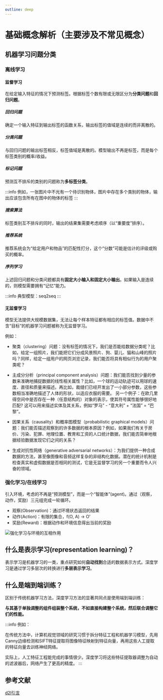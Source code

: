 ```yaml
---
outline: deep
---
```


# 基础概念解析（主要涉及不常见概念）

## 机器学习问题分类

### 离线学习

#### 监督学习

在给定输入特征的情况下预测标签。根据标签个数有限或无限区分为**分类问题**和**回归问题**。

##### 回归问题

确定一个输入特征到输出标签的函数关系，输出标签的值域是连续的而非离散的。

##### 分类问题

与回归问题的输出标签相反，标签值域是离散的。模型输出不再是标签，而是每个标签类别的概率/收益。

##### 标记问题

预测互不排斥的类别的问题称为**多标签分类**。

:::info
例如，一张图片中不光有一个待识别物体，图片中存在多个类别的物体，输出应该包含所有在图中的物体的标签
:::

##### 搜索算法

标签类别互不排斥的同时，输出的结果集需要考虑顺序（以“重要度”排序）。

##### 推荐系统

推荐系统会为“给定用户和物品”的匹配性打分，这个“分数”可能是估计的评级或购买的概率。

##### 序列学习

上述回归问题和分类问题都具有**固定大小输入和固定大小输出**。如果输入是连续的，则模型需要拥有“记忆”能力。

:::info
典型模型：seq2seq
:::

#### 无监督学习

模型无法提供大规模数据集，无法让每个样本特征都有相应的标签值。数据中不含“目标”的机器学习问题被称为无监督学习。

例如：

- 聚类（clustering）问题：没有标签的情况下，我们是否能给数据分类呢？比如，给定一组照片，我们能把它们分成风景照片、狗、婴儿、猫和山峰的照片吗？同样，给定一组用户的网页浏览记录，我们能否将具有相似行为的用户聚类呢？

- 主成分分析（principal component analysis）问题：我们能否找到少量的参数来准确地捕捉数据的线性相关属性？比如，一个球的运动轨迹可以用球的速度、直径和质量来描述。再比如，裁缝们已经开发出了一小部分参数，这些参数相当准确地描述了人体的形状，以适应衣服的需要。
  另一个例子：在欧几里得空间中是否存在一种（任意结构的）对象的表示，使其符号属性能够很好地匹配?
  这可以用来描述实体及其关系，例如“罗马” - “意大利” + “法国” = “巴黎”。

- 因果关系（causality）和概率图模型（probabilistic graphical models）问题：我们能否描述观察到的许多数据的根本原因？例如，如果我们有关于房价、污染、犯罪、地理位置、教育和工资的人口统计数据，我们能否简单地根据经验数据发现它们之间的关系？

- 生成对抗性网络（generative adversarial networks）：为我们提供一种合成数据的方法，甚至像图像和音频这样复杂的非结构化数据。潜在的统计机制是检查真实和虚假数据是否相同的测试，它是无监督学习的另一个重要而令人兴奋的领域。

### 强化学习/在线学习

引入环境，考虑的不再是“预测模型”，而是一个“智能体”(agent)。通过（观察，动作，奖励）三元组完成一轮循环。

- 观察(Observation)：通过环境状态返回的结果
- 动作(Action)：有限的集合，f(O, A) -> O'
- 奖励(Reward)：根据动作和环境信息得出当前的奖励

![强化学习与环境的互相作用](https://zh.d2l.ai/_images/rl-environment.svg)

## 什么是表示学习(representation learning)？

表示学习是机器学习的一类，重点研究如何**自动找到**合适的数据表示方式。深度学习是通过学习多层次的转换进行**多层表示学习**。

## 什么是端到端训练？

区别于传统机器学习方法，深度学习方法的显著共同点是使用端到端训练：

**与其基于单独调整的组件组装整个系统，不如直接构建整个系统，然后联合调整它们的性能。**

:::info
例如：

在传统方法中，计算机视觉领域的研究习惯于拆分特征工程和机器学习模型，先用Canny边缘检测和SIFT特征提取将图像特征映射到特征向量，再用这些人工提取的特征向量去训练神经网络。

实际上，人工特征工程能完成的事情很少。深度学习将这些特征提取器调整为自动的滤波器后，网络产生了更高的精度。
:::

## 参考文献

[d2l引言](https://zh.d2l.ai/chapter_introduction/index.html)
